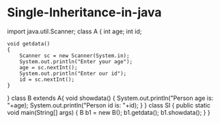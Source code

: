 # Single-Inheritance-in-java
import java.util.Scanner;
class A 
{
    int age;
    int id;

    void getdata()
    {
        Scanner sc = new Scanner(System.in);
        System.out.println("Enter your age");
        age = sc.nextInt();
        System.out.println("Enter our id");
        id = sc.nextInt();
    }
}
class B extends A{
    void showdata()
    {
        System.out.println("Person age is: "+age);
        System.out.println("Person id is: "+id);
    }
}
class SI 
{
    public static void main(String[] args)
    {
        B b1 = new B();
        b1.getdata();
        b1.showdata();
    }
}
